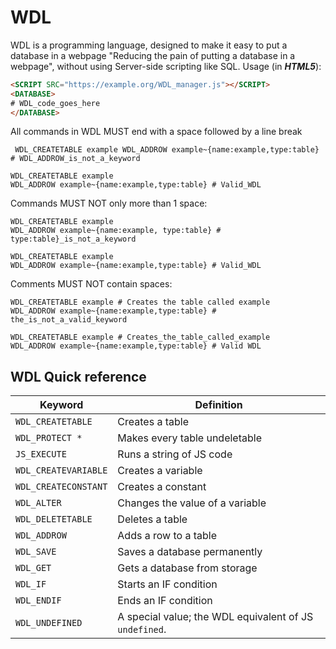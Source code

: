 # WDL
WDL is a programming language, designed to make it easy to put a database in a webpage "Reducing the pain of putting a database in a webpage", without using Server-side scripting like SQL.
Usage (in ***HTML5***):
```html 
<SCRIPT SRC="https://example.org/WDL_manager.js"></SCRIPT>
<DATABASE>
# WDL_code_goes_here
</DATABASE>
```
All commands in WDL MUST end with a space followed by a line break
```
 WDL_CREATETABLE example WDL_ADDROW example~{name:example,type:table} # WDL_ADDROW_is_not_a_keyword
 ```
 
 ```
 WDL_CREATETABLE example 
 WDL_ADDROW example~{name:example,type:table} # Valid_WDL
```
Commands MUST NOT only more than 1 space:
```
WDL_CREATETABLE example 
WDL_ADDROW example~{name:example, type:table} # type:table}_is_not_a_keyword
```
```
WDL_CREATETABLE example 
WDL_ADDROW example~{name:example,type:table} # Valid_WDL
```
Comments MUST NOT contain spaces:
```
WDL_CREATETABLE example # Creates the table called example
WDL_ADDROW example~{name:example,type:table} # the_is_not_a_valid_keyword
```
```
WDL_CREATETABLE example # Creates_the_table_called_example
WDL_ADDROW example~{name:example,type:table} # Valid WDL
```
## WDL Quick reference
Keyword | Definition
------- | ----------
`WDL_CREATETABLE` | Creates a table
`WDL_PROTECT *` | Makes every table undeletable
`JS_EXECUTE` | Runs a string of JS code
`WDL_CREATEVARIABLE` | Creates a variable
`WDL_CREATECONSTANT` | Creates a constant
`WDL_ALTER` | Changes the value of a variable
`WDL_DELETETABLE` | Deletes a table
`WDL_ADDROW` | Adds a row to a table
`WDL_SAVE` | Saves a database permanently
`WDL_GET` | Gets a database from storage
`WDL_IF` | Starts an IF condition
`WDL_ENDIF` | Ends an IF condition
`WDL_UNDEFINED` | A special value; the WDL equivalent of JS `undefined`.
